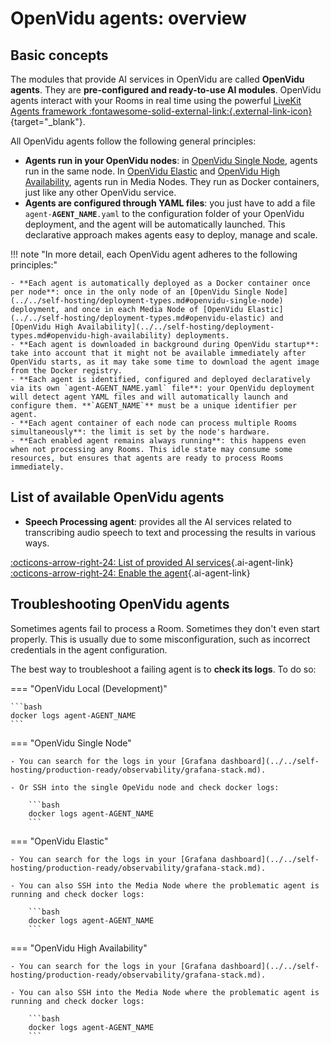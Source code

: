 # OpenVidu agents: overview

## Basic concepts

The modules that provide AI services in OpenVidu are called **OpenVidu agents**. They are **pre-configured and ready-to-use AI modules**. OpenVidu agents interact with your Rooms in real time using the powerful [LiveKit Agents framework :fontawesome-solid-external-link:{.external-link-icon}](https://docs.livekit.io/agents/){target="\_blank"}.

All OpenVidu agents follow the following general principles:

- **Agents run in your OpenVidu nodes**: in [OpenVidu Single Node](../../self-hosting/deployment-types.md#openvidu-single-node), agents run in the same node. In [OpenVidu Elastic](../../self-hosting/deployment-types.md#openvidu-elastic) and [OpenVidu High Availability](../../self-hosting/deployment-types.md#openvidu-high-availability), agents run in Media Nodes. They run as Docker containers, just like any other OpenVidu service.
- **Agents are configured through YAML files**: you just have to add a file <code>agent-<strong>AGENT_NAME</strong>.yaml</code> to the configuration folder of your OpenVidu deployment, and the agent will be automatically launched. This declarative approach makes agents easy to deploy, manage and scale.

!!! note "In more detail, each OpenVidu agent adheres to the following principles:"

    - **Each agent is automatically deployed as a Docker container once per node**: once in the only node of an [OpenVidu Single Node](../../self-hosting/deployment-types.md#openvidu-single-node) deployment, and once in each Media Node of [OpenVidu Elastic](../../self-hosting/deployment-types.md#openvidu-elastic) and [OpenVidu High Availability](../../self-hosting/deployment-types.md#openvidu-high-availability) deployments.
    - **Each agent is downloaded in background during OpenVidu startup**: take into account that it might not be available immediately after OpenVidu starts, as it may take some time to download the agent image from the Docker registry.
    - **Each agent is identified, configured and deployed declaratively via its own `agent-AGENT_NAME.yaml` file**: your OpenVidu deployment will detect agent YAML files and will automatically launch and configure them. **`AGENT_NAME`** must be a unique identifier per agent.
    - **Each agent container of each node can process multiple Rooms simultaneously**: the limit is set by the node's hardware.
    - **Each enabled agent remains always running**: this happens even when not processing any Rooms. This idle state may consume some resources, but ensures that agents are ready to process Rooms immediately.

## List of available OpenVidu agents

- **Speech Processing agent**: provides all the AI services related to transcribing audio speech to text and processing the results in various ways.

[:octicons-arrow-right-24: List of provided AI services](../overview.md#speech-processing-agent){.ai-agent-link}
[:octicons-arrow-right-24: Enable the agent](./speech-processing-agent.md){.ai-agent-link}

## Troubleshooting OpenVidu agents

Sometimes agents fail to process a Room. Sometimes they don't even start properly. This is usually due to some misconfiguration, such as incorrect credentials in the agent configuration.

The best way to troubleshoot a failing agent is to **check its logs**. To do so:

=== "OpenVidu Local (Development)"

    ```bash
    docker logs agent-AGENT_NAME
    ```

=== "OpenVidu Single Node"

    - You can search for the logs in your [Grafana dashboard](../../self-hosting/production-ready/observability/grafana-stack.md).

    - Or SSH into the single OpeVidu node and check docker logs:

        ```bash
        docker logs agent-AGENT_NAME
        ```

=== "OpenVidu Elastic"

    - You can search for the logs in your [Grafana dashboard](../../self-hosting/production-ready/observability/grafana-stack.md).

    - You can also SSH into the Media Node where the problematic agent is running and check docker logs:

        ```bash
        docker logs agent-AGENT_NAME
        ```

=== "OpenVidu High Availability"

    - You can search for the logs in your [Grafana dashboard](../../self-hosting/production-ready/observability/grafana-stack.md).

    - You can also SSH into the Media Node where the problematic agent is running and check docker logs:

        ```bash
        docker logs agent-AGENT_NAME
        ```

